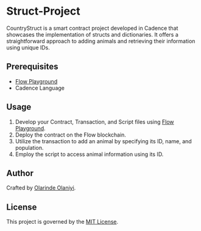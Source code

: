# Struct-Project
CountryStruct is a smart contract project developed in Cadence that showcases the implementation of structs and dictionaries. It offers a straightforward approach to adding animals and retrieving their information using unique IDs.

## Prerequisites

- [Flow Playground](https://play.flow.com/)
- Cadence Language

## Usage

1. Develop your Contract, Transaction, and Script files using [Flow Playground](https://play.flow.com/).
2. Deploy the contract on the Flow blockchain.
3. Utilize the transaction to add an animal by specifying its ID, name, and population.
4. Employ the script to access animal information using its ID.

## Author

Crafted by [Olarinde Olaniyi](https://github.com/Olarinde36).

## License

This project is governed by the [MIT License](LICENSE).
